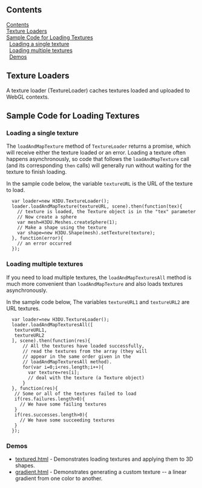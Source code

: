 ## Contents <a id=Contents></a>

[Contents](#Contents)<br>[Texture Loaders](#Texture_Loaders)<br>[Sample Code for Loading Textures](#Sample_Code_for_Loading_Textures)<br>&nbsp;&nbsp;[Loading a single texture](#Loading_a_single_texture)<br>&nbsp;&nbsp;[Loading multiple textures](#Loading_multiple_textures)<br>&nbsp;&nbsp;[Demos](#Demos)<br>

## Texture Loaders <a id=Texture_Loaders></a>

A texture loader (TextureLoader) caches textures loaded and uploaded to WebGL contexts.

## Sample Code for Loading Textures <a id=Sample_Code_for_Loading_Textures></a>

### Loading a single texture <a id=Loading_a_single_texture></a>

The `loadAndMapTexture` method of `TextureLoader` returns a promise, which will receive either
the texture loaded or an error. Loading a texture often happens asynchronously, so code that
follows the `loadAndMapTexture` call (and its corresponding `then` calls) will generally run without
waiting for the texture to finish loading.

In the sample code below, the variable `textureURL` is the URL of the texture to load.

```
  var loader=new H3DU.TextureLoader();
  loader.loadAndMapTexture(textureURL, scene).then(function(tex){
    // texture is loaded, the Texture object is in the "tex" parameter
    // Now create a sphere
    var mesh=H3DU.Meshes.createSphere(1);
    // Make a shape using the texture
    var shape=new H3DU.Shape(mesh).setTexture(texture);
  }, function(error){
    // an error occurred
  });
```

### Loading multiple textures <a id=Loading_multiple_textures></a>

If you need to load multiple textures, the `loadAndMapTexturesAll` method
is much more convenient than `loadAndMapTexture` and also loads textures asynchronously.

In the sample code below, The variables `textureURL1` and `textureURL2` are URL textures.

```
  var loader=new H3DU.TextureLoader();
  loader.loadAndMapTexturesAll([
   textureURL1,
   textureURL2
  ], scene).then(function(res){
      // All the textures have loaded successfully,
      // read the textures from the array (they will
      // appear in the same order given in the
      // loadAndMapTexturesAll method).
      for(var i=0;i<res.length;i++){
        var texture=res[i];
        // deal with the texture (a Texture object)
      }
  }, function(res){
   // Some or all of the textures failed to load
   if(res.failures.length>0){
     // We have some failing textures
   }
   if(res.successes.length>0){
     // We have some succeeding textures
   }
  });
```

### Demos <a id=Demos></a>

* [textured.html](https://peteroupc.github.io/html3dutil/demos/textured.html) - Demonstrates loading textures
and applying them to 3D shapes.
* [gradient.html](https://peteroupc.github.io/html3dutil/demos/gradient.html) - Demonstrates generating a custom
texture -- a linear gradient from one color to another.
